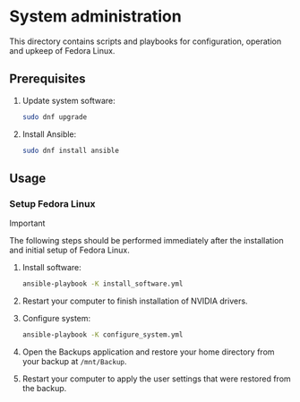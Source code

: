 # System administration

This directory contains scripts and playbooks for configuration, operation and upkeep of Fedora Linux.

## Prerequisites

1. Update system software:

    ```bash
    sudo dnf upgrade
    ```

1. Install Ansible:

    ```bash
    sudo dnf install ansible
    ```

## Usage

### Setup Fedora Linux

> [!IMPORTANT]
> The following steps should be performed immediately after the installation and initial setup of Fedora Linux.

1. Install software:

    ```bash
    ansible-playbook -K install_software.yml
    ```

1. Restart your computer to finish installation of NVIDIA drivers.
1. Configure system:

    ```bash
    ansible-playbook -K configure_system.yml
    ```

1. Open the Backups application and restore your home directory from your backup at `/mnt/Backup`.
1. Restart your computer to apply the user settings that were restored from the backup.
